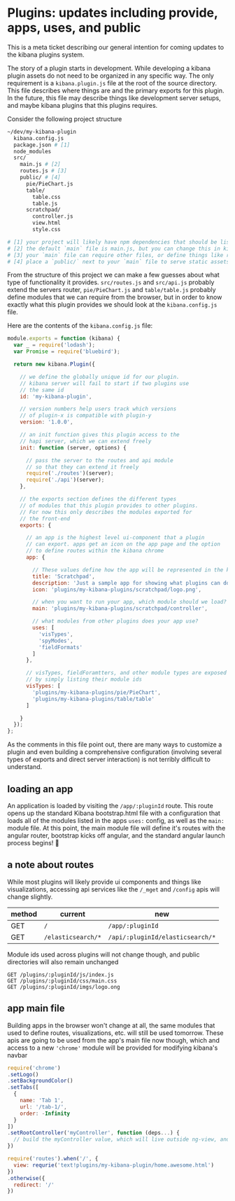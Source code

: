 # Plugins: updates including provide, apps, uses, and public

This is a meta ticket describing our general intention for coming updates to the kibana plugins system.

The story of a plugin starts in development. While developing a kibana plugin assets do not need to be organized in any specific way. The only requirement is a `kibana.plugin.js` file at the root of the source directory. This file describes where things are and the primary exports for this plugin. In the future, this file may describe things like development server setups, and maybe kibana plugins that this plugins requires.


Consider the following project structure


```sh
~/dev/my-kibana-plugin
  kibana.config.js
  package.json # [1]
  node_modules
  src/
    main.js # [2]
    routes.js # [3]
    public/ # [4]
      pie/PieChart.js
      table/
        table.css
        table.js
      scratchpad/
        controller.js
        view.html
        style.css

# [1] your project will likely have npm dependencies that should be listed here
# [2] the default `main` file is main.js, but you can change this in kibana.config.js
# [3] your `main` file can require other files, or define things like routes inline, it's up to you
# [4] place a `public/` next to your `main` file to serve static assets
```


From the structure of this project we can make a few guesses about what type of functionality it provides. `src/routes.js` and `src/api.js` probably extend the servers router, `pie/PieChart.js` and `table/table.js` probably define modules that we can require from the browser, but in order to know exactly what this plugin provides we should look at the `kibana.config.js` file.

Here are the contents of the `kibana.config.js` file:


```js
module.exports = function (kibana) {
  var _ = require('lodash');
  var Promise = require('bluebird');

  return new kibana.Plugin({

    // we define the globally unique id for our plugin.
    // kibana server will fail to start if two plugins use
    // the same id
    id: 'my-kibana-plugin',

    // version numbers help users track which versions
    // of plugin-x is compatible with plugin-y
    version: '1.0.0',

    // an init function gives this plugin access to the
    // hapi server, which we can extend freely
    init: function (server, options) {

      // pass the server to the routes and api module
      // so that they can extend it freely
      require('./routes')(server);
      require('./api')(server);
    },

    // the exports section defines the different types
    // of modules that this plugin provides to other plugins.
    // For now this only describes the modules exported for
    // the front-end
    exports: {

      // an app is the highest level ui-component that a plugin
      // can export. apps get an icon on the app page and the option
      // to define routes within the kibana chrome
      app: {

        // These values define how the app will be represented in the kibana app switcher
        title: 'Scratchpad',
        description: 'Just a sample app for showing what plugins can do!'
        icon: 'plugins/my-kibana-plugins/scratchpad/logo.png',

        // when you want to run your app, which module should we load?
        main: 'plugins/my-kibana-plugins/scratchpad/controller',

        // what modules from other plugins does your app use?
        uses: [
          'visTypes',
          'spyModes',
          'fieldFormats'
        ]
      },

      // visTypes, fieldForamtters, and other module types are exposed
      // by simply listing their module ids
      visTypes: [
        'plugins/my-kibana-plugins/pie/PieChart',
        'plugins/my-kibana-plugins/table/table'
      ]

    }
  });
};
```

As the comments in this file point out, there are many ways to customize a plugin and even building a comprehensive configuration (involving several types of exports and direct server interaction) is not terribly difficult to understand.


## loading an app

An application is loaded by visiting the `/app/:pluginId` route. This route opens up the standard Kibana bootstrap.html file with a configuration that loads all of the modules listed in the apps `uses:` config, as well as the `main:` module file. At this point, the main module file will define it's routes with the angular router, bootstrap kicks off angular, and the standard angular launch process begins! :rocket:


## a note about routes

While most plugins will likely provide ui components and things like visualizations, accessing api services like the `/_mget` and `/config` apis will change slightly.

| method | current | new |
| ------ | ------- | --- |
| GET    | `/`     | `/app/:pluginId` |
| GET    | `/elasticsearch/*`| `/api/:pluginId/elasticsearch/*` |

Module ids used across plugins will not change though, and public directories will also remain unchanged

```
GET /plugins/:pluginId/js/index.js
GET /plugins/:pluginId/css/main.css
GET /plugins/:pluginId/imgs/logo.ong
```

## app main file

Building apps in the browser won't change at all, the same modules that used to define routes, visualizations, etc. will still be used tomorrow. These apis are going to be used from the app's main file now though, which and access to a new `'chrome'` module will be provided for modifying kibana's navbar

```js
require('chrome')
.setLogo()
.setBackgroundColor()
.setTabs([
  {
    name: 'Tab 1',
    url: '/tab-1/',
    order: -Infinity
  }
])
.setRootController('myController', function (deps...) {
  // build the myController value, which will live outside ng-view, and persist across page views
})

require('routes').when('/', {
  view: requrie('text!plugins/my-kibana-plugin/home.awesome.html')
})
.otherwise({
  redirect: '/'
})
```